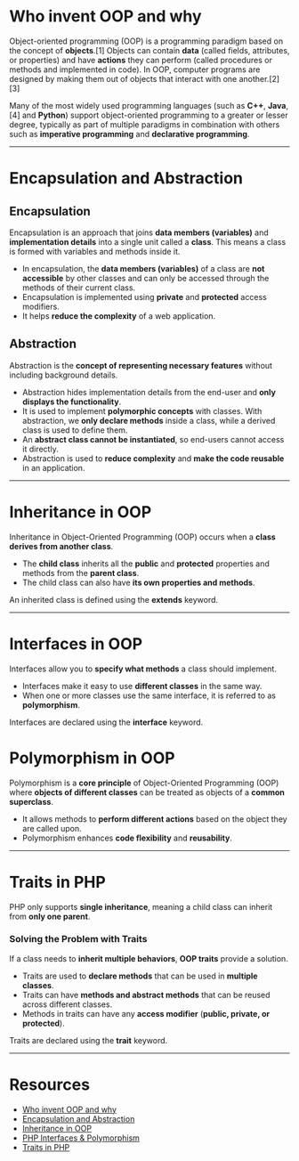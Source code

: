 # Who invent OOP and why

Object-oriented programming (OOP) is a programming paradigm based on the concept of **objects**.[1] Objects can contain **data** (called fields, attributes, or properties) and have **actions** they can perform (called procedures or methods and implemented in code). In OOP, computer programs are designed by making them out of objects that interact with one another.[2][3]

Many of the most widely used programming languages (such as **C++**, **Java**,[4] and **Python**) support object-oriented programming to a greater or lesser degree, typically as part of multiple paradigms in combination with others such as **imperative programming** and **declarative programming**.

---
# Encapsulation and Abstraction

## Encapsulation
Encapsulation is an approach that joins **data members (variables)** and **implementation details** into a single unit called a **class**. This means a class is formed with variables and methods inside it.

- In encapsulation, the **data members (variables)** of a class are **not accessible** by other classes and can only be accessed through the methods of their current class.
- Encapsulation is implemented using **private** and **protected** access modifiers.
- It helps **reduce the complexity** of a web application.

## Abstraction
Abstraction is the **concept of representing necessary features** without including background details.

- Abstraction hides implementation details from the end-user and **only displays the functionality**.
- It is used to implement **polymorphic concepts** with classes. With abstraction, we **only declare methods** inside a class, while a derived class is used to define them.
- An **abstract class cannot be instantiated**, so end-users cannot access it directly.
- Abstraction is used to **reduce complexity** and **make the code reusable** in an application.

---
# Inheritance in OOP

Inheritance in Object-Oriented Programming (OOP) occurs when a **class derives from another class**.

- The **child class** inherits all the **public** and **protected** properties and methods from the **parent class**.
- The child class can also have **its own properties and methods**.

An inherited class is defined using the **extends** keyword.

---
# Interfaces in OOP

Interfaces allow you to **specify what methods** a class should implement.

- Interfaces make it easy to use **different classes** in the same way.
- When one or more classes use the same interface, it is referred to as **polymorphism**.

Interfaces are declared using the **interface** keyword.

# Polymorphism in OOP

Polymorphism is a **core principle** of Object-Oriented Programming (OOP) where **objects of different classes** can be treated as objects of a **common superclass**.

- It allows methods to **perform different actions** based on the object they are called upon.
- Polymorphism enhances **code flexibility** and **reusability**.

---
# Traits in PHP

PHP only supports **single inheritance**, meaning a child class can inherit from **only one parent**.

### Solving the Problem with Traits
If a class needs to **inherit multiple behaviors**, **OOP traits** provide a solution.

- Traits are used to **declare methods** that can be used in **multiple classes**.
- Traits can have **methods and abstract methods** that can be reused across different classes.
- Methods in traits can have any **access modifier** (**public, private, or protected**).

Traits are declared using the **trait** keyword.

---
# Resources
- [Who invent OOP and why](https://en.wikipedia.org/wiki/Object-oriented_programming)
- [Encapsulation and Abstraction](https://www.tutorialspoint.com/explain-difference-between-abstraction-and-encapsulation-in-php)
- [Inheritance in OOP](https://www.w3schools.com/php/php_oop_inheritance.asp)
- [PHP Interfaces & Polymorphism](https://www.geeksforgeeks.org/how-to-implement-polymorphism-in-php/)
- [Traits in PHP](https://www.w3schools.com/php/php_oop_traits.asp)

